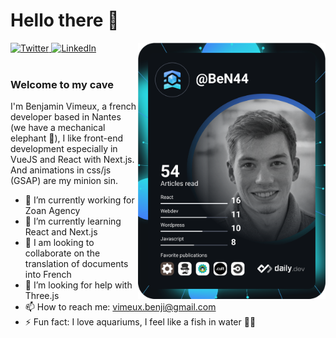 # Hello there 👋

<div align="left">
  <a href="https://twitter.com/BenjaminVimeux" target="_blank">
    <img
      src="https://img.shields.io/twitter/follow/BenjaminVimeux?label=Twitter&logo=twitter&style=flat-square&color=1da1f2&logoColor=ffffff"
      alt="Twitter"
    />
  </a>
  <a href="https://github.com/Vimeux" target="_blank">
    <img
      src="https://img.shields.io/static/v1?logo=linkedin&style=flat-square&color=0072b1&label=LinkedIn&message=%E2%98%86"
      alt="LinkedIn"
    />
  </a>

  <a href="https://app.daily.dev/DailyDevTips">
    <img src="https://github.com/Vimeux/Vimeux/blob/main/devcard.svg" 
         width="300" 
         align="right"
         alt="Benjamin Vimeux's Dev Card"
    />
  </a>
</div>

<br />

### Welcome to my cave

I'm Benjamin Vimeux, a french developer based in Nantes (we have a mechanical elephant 🐘), I like front-end development especially in VueJS and React with Next.js. 
And animations in css/js (GSAP) are my minion sin.

- 🔭 I’m currently working for Zoan Agency
- 🌱 I’m currently learning React and Next.js
- 👯 I am looking to collaborate on the translation of documents into French
- 🤔 I’m looking for help with Three.js
- 📫 How to reach me: vimeux.benji@gmail.com
- ⚡ Fun fact: I love aquariums, I feel like a fish in water 🐡😁
